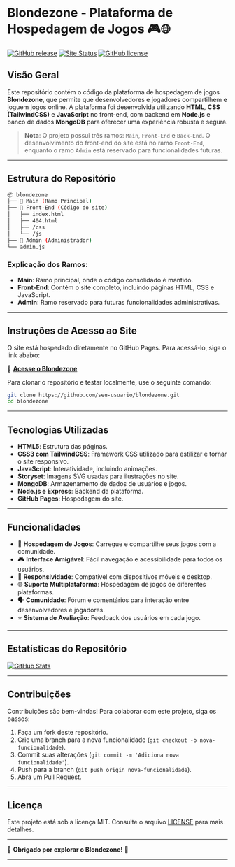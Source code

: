 # Blondezone - Plataforma de Hospedagem de Jogos 🎮🌐

[![GitHub release](https://img.shields.io/github/v/release/seu-usuario/blondezone?style=for-the-badge)](https://blondezone.github.io/blondezonegames/)
[![Site Status](https://img.shields.io/website-up-down-green-red/http/shields.io.svg?style=for-the-badge)](https://blondezone.github.io/blondezonegames/)
[![GitHub license](https://img.shields.io/github/license/seu-usuario/blondezone?style=for-the-badge)](https://blondezone.github.io/blondezonegames/)

## Visão Geral

Este repositório contém o código da plataforma de hospedagem de jogos **Blondezone**, que permite que desenvolvedores e jogadores compartilhem e joguem jogos online. A plataforma foi desenvolvida utilizando **HTML**, **CSS (TailwindCSS)** e **JavaScript** no front-end, com backend em **Node.js** e banco de dados **MongoDB** para oferecer uma experiência robusta e segura.

> **Nota**: O projeto possui três ramos: `Main`, `Front-End` e `Back-End`. O desenvolvimento do front-end do site está no ramo `Front-End`, enquanto o ramo `Admin` está reservado para funcionalidades futuras.

---

## Estrutura do Repositório

```bash
📦 blondezone
├── 📂 Main (Ramo Principal)
├── 📂 Front-End (Código do site)
│   ├── index.html
│   ├── 404.html
│   ├── /css
│   └── /js
├── 📂 Admin (Administrador)
└── admin.js
```

### Explicação dos Ramos:

- **Main**: Ramo principal, onde o código consolidado é mantido.
- **Front-End**: Contém o site completo, incluindo páginas HTML, CSS e JavaScript.
- **Admin**: Ramo reservado para futuras funcionalidades administrativas.

---

## Instruções de Acesso ao Site

O site está hospedado diretamente no GitHub Pages. Para acessá-lo, siga o link abaixo:

🔗 **[Acesse o Blondezone](https://blondezone.github.io/blondezonegames/)**

Para clonar o repositório e testar localmente, use o seguinte comando:

```bash
git clone https://github.com/seu-usuario/blondezone.git
cd blondezone
```

---

## Tecnologias Utilizadas

- **HTML5**: Estrutura das páginas.
- **CSS3 com TailwindCSS**: Framework CSS utilizado para estilizar e tornar o site responsivo.
- **JavaScript**: Interatividade, incluindo animações.
- **Storyset**: Imagens SVG usadas para ilustrações no site.
- **MongoDB**: Armazenamento de dados de usuários e jogos.
- **Node.js e Express**: Backend da plataforma.
- **GitHub Pages**: Hospedagem do site.

---

## Funcionalidades

- 🚀 **Hospedagem de Jogos**: Carregue e compartilhe seus jogos com a comunidade.
- 🎮 **Interface Amigável**: Fácil navegação e acessibilidade para todos os usuários.
- 📱 **Responsividade**: Compatível com dispositivos móveis e desktop.
- 🌐 **Suporte Multiplataforma**: Hospedagem de jogos de diferentes plataformas.
- 🗣️ **Comunidade**: Fórum e comentários para interação entre desenvolvedores e jogadores.
- ⭐ **Sistema de Avaliação**: Feedback dos usuários em cada jogo.

---

## Estatísticas do Repositório

[![GitHub Stats](https://github-readme-stats.vercel.app/api?username=blondezone&repo=blondezone&show_icons=true&theme=radical)](https://blondezone.github.io/blondezonegames/)

---

## Contribuições

Contribuições são bem-vindas! Para colaborar com este projeto, siga os passos:

1. Faça um fork deste repositório.
2. Crie uma branch para a nova funcionalidade (`git checkout -b nova-funcionalidade`).
3. Commit suas alterações (`git commit -m 'Adiciona nova funcionalidade'`).
4. Push para a branch (`git push origin nova-funcionalidade`).
5. Abra um Pull Request.

---

## Licença

Este projeto está sob a licença MIT. Consulte o arquivo [LICENSE](https://github.com/seu-usuario/blondezone/blob/main/LICENSE) para mais detalhes.

---

🎉 **Obrigado por explorar o Blondezone!** 🎉

---

